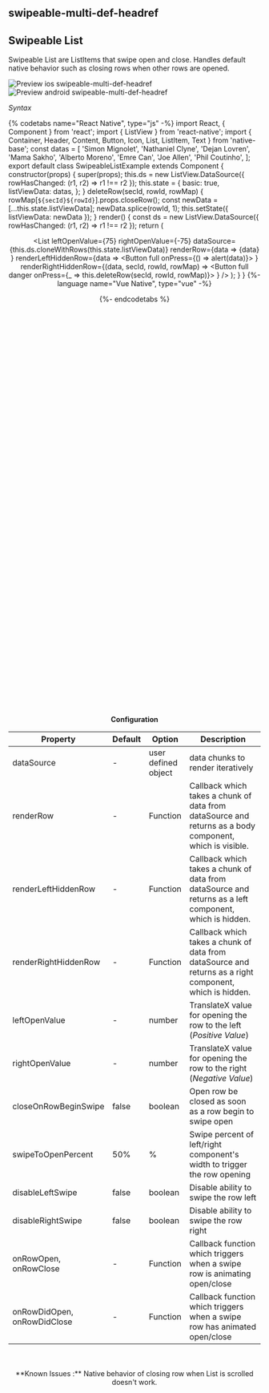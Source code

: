 ## swipeable-multi-def-headref
## Swipeable List

Swipeable List are ListItems that swipe open and close. Handles default native behavior such as closing rows when other rows are opened.<br />

![Preview ios swipeable-multi-def-headref](https://raw.githubusercontent.com/GeekyAnts/NativeBase-KitchenSink/v2.6.1/screenshots/ios/list-swipe-multiple.gif)
![Preview android swipeable-multi-def-headref](https://raw.githubusercontent.com/GeekyAnts/NativeBase-KitchenSink/v2.6.1/screenshots/android/list-swipe-multiple.gif)

*Syntax*

{% codetabs name="React Native", type="js" -%}
import React, { Component } from 'react';
import { ListView } from 'react-native';
import { Container, Header, Content, Button, Icon, List, ListItem, Text } from 'native-base';
const datas = [
  'Simon Mignolet',
  'Nathaniel Clyne',
  'Dejan Lovren',
  'Mama Sakho',
  'Alberto Moreno',
  'Emre Can',
  'Joe Allen',
  'Phil Coutinho',
];
export default class SwipeableListExample extends Component {
  constructor(props) {
    super(props);
    this.ds = new ListView.DataSource({ rowHasChanged: (r1, r2) => r1 !== r2 });
    this.state = {
      basic: true,
      listViewData: datas,
    };
  }
  deleteRow(secId, rowId, rowMap) {
    rowMap[`${secId}${rowId}`].props.closeRow();
    const newData = [...this.state.listViewData];
    newData.splice(rowId, 1);
    this.setState({ listViewData: newData });
  }
  render() {
    const ds = new ListView.DataSource({ rowHasChanged: (r1, r2) => r1 !== r2 });
    return (
      <Container>
        <Header />
        <Content>
          <List
            leftOpenValue={75}
            rightOpenValue={-75}
            dataSource={this.ds.cloneWithRows(this.state.listViewData)}
            renderRow={data =>
              <ListItem>
                <Text> {data} </Text>
              </ListItem>}
            renderLeftHiddenRow={data =>
              <Button full onPress={() => alert(data)}>
                <Icon active name="information-circle" />
              </Button>}
            renderRightHiddenRow={(data, secId, rowId, rowMap) =>
              <Button full danger onPress={_ => this.deleteRow(secId, rowId, rowMap)}>
                <Icon active name="trash" />
              </Button>}
          />
        </Content>
      </Container>
    );
  }
}
{%- language name="Vue Native", type="vue" -%}
<template>
  <nb-container>
    <nb-header />
    <nb-content>
      <nb-list
        :leftOpenValue="75"
        :rightOpenValue="-75"
        :dataSource="getListArr()"
        :renderRow="getListItemRow"
        :renderLeftHiddenRow="getLeftHiddenRowComponet"
        :renderRightHiddenRow="getRighttHiddenRowComponet"
      >
      </nb-list>
    </nb-content>
  </nb-container>
</template>
<script>
import React from "react";
import { ListView } from "react-native";
import { Button, Icon, Text, ListItem } from "native-base";
export default {
  data: function() {
    return {
      ds: new ListView.DataSource({ rowHasChanged: (r1, r2) => r1 !== r2 }),
      basic: true,
      listViewData: [
        "Simon Mignolet",
        "Nathaniel Clyne",
        "Dejan Lovren",
        "Mama Sakho",
        "Alberto Moreno",
        "Emre Can",
        "Joe Allen",
        "Phil Coutinho"
      ]
    };
  },
  methods: {
    deleteRow: function(secId, rowId, rowMap) {
      rowMap[`${secId}${rowId}`].props.closeRow();
      const newData = [...this.listViewData];
      newData.splice(rowId, 1);
      this.listViewData = newData;
    },
    getLeftHiddenRowComponet: function(data) {
      return (
        <Button full onPress={() => alert(data)}>
          <Icon active name="information-circle" />
        </Button>
      );
    },
    getRighttHiddenRowComponet: function(data, secId, rowId, rowMap) {
      return (
        <Button full danger onPress={_ => this.deleteRow(secId, rowId, rowMap)}>
          <Icon active name="trash" />
        </Button>
      );
    },
    getListArr: function() {
      return this.ds.cloneWithRows(this.listViewData);
    },
    getListItemRow: function(data) {
      return (
        <ListItem>
          <Text>{data}</Text>
        </ListItem>
      );
    }
  }
};
</script>
{%- endcodetabs %}
  <p>
    <div id="" class="mobileDevice" style="background: url(&quot;https://docs.nativebase.io/docs/assets/iosphone.png&quot;) no-repeat; padding: 63px 20px 100px 15px; width: 292px; height: 600px;margin:0 auto;float:none;">
        <img src="https://raw.githubusercontent.com/GeekyAnts/NativeBase-KitchenSink/v2.6.1/screenshots/ios/list-swipe-multiple.gif" alt="" style="display:block !important" />
    </div>
</p>
<br />

**Configuration**

<table class="table table-bordered">
        <thead>
            <tr>
                <th>Property</th>
                <th>Default</th>
                <th>Option</th>
                <th width="50%">Description</th>
            </tr>
        </thead>
        <tbody>
            <tr>
                <td>dataSource</td>
                <td> - </td>
                <td> user defined object </td>
                <td>
                    data chunks to render iteratively
                </td>
            </tr>
            <tr>
                <td>renderRow</td>
                <td> - </td>
                <td> Function </td>
                <td>
                    Callback which takes a chunk of data from dataSource and returns as a body component, which is visible. 
                </td>
            </tr>
            <tr>
                <td>renderLeftHiddenRow</td>
                <td> - </td>
                <td> Function </td>
                <td>
                    Callback which takes a chunk of data from dataSource and returns as a left component, which is hidden.
                </td>
            </tr>
            <tr>
                <td>renderRightHiddenRow</td>
                <td> - </td>
                <td> Function </td>
                <td>
                    Callback which takes a chunk of data from dataSource and returns as a right component, which is hidden.
                </td>
            </tr>
            <tr>
                <td>leftOpenValue</td>
                <td> - </td>
                <td> number </td>
                <td>
                    TranslateX value for opening the row to the left (<i>Positive Value</i>)
                </td>
            </tr>
            <tr>
                <td>rightOpenValue</td>
                <td> - </td>
                <td> number </td>
                <td>
                    TranslateX value for opening the row to the right (<i>Negative Value</i>)
                </td>
            </tr>
            <tr>
                <td>closeOnRowBeginSwipe</td>
                <td> false </td>
                <td> boolean </td>
                <td>
                    Open row be closed as soon as a row begin to swipe open
                </td>
            </tr>
            <tr>
                <td>swipeToOpenPercent</td>
                <td> 50% </td>
                <td> % </td>
                <td>
                    Swipe percent of left/right component's width to trigger the row opening
                </td>
            </tr>
            <tr>
                <td>disableLeftSwipe</td>
                <td> false </td>
                <td> boolean </td>
                <td>
                    Disable ability to swipe the row left
                </td>
            </tr>
            <tr>
                <td>disableRightSwipe</td>
                <td> false </td>
                <td> boolean </td>
                <td>
                    Disable ability to swipe the row right
                </td>
            </tr>
            <tr>
                <td>onRowOpen, onRowClose</td>
                <td> - </td>
                <td> Function </td>
                <td>
                    Callback function which triggers when a swipe row is animating open/close
                </td>
            </tr>
            <tr>
                <td>onRowDidOpen, onRowDidClose</td>
                <td> - </td>
                <td> Function </td>
                <td>
                    Callback function which triggers when a swipe row has animated open/close
                </td>
            </tr>
        </tbody>
    </table><br />
<br />
**Known Issues :** Native behavior of closing row when List is scrolled doesn't work. <br />